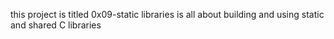 this project is titled 0x09-static libraries
is all about building and using static and shared C libraries
